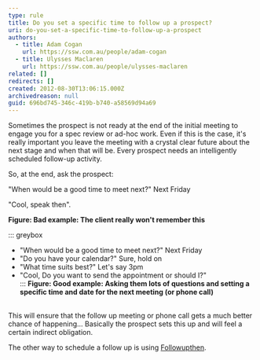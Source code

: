 ```yaml
---
type: rule
title: Do you set a specific time to follow up a prospect?
uri: do-you-set-a-specific-time-to-follow-up-a-prospect
authors:
  - title: Adam Cogan
    url: https://ssw.com.au/people/adam-cogan
  - title: Ulysses Maclaren
    url: https://ssw.com.au/people/ulysses-maclaren
related: []
redirects: []
created: 2012-08-30T13:06:15.000Z
archivedreason: null
guid: 696bd745-346c-419b-b740-a58569d94a69
---
```

Sometimes the prospect is not ready at the end of the initial meeting to engage you for a spec review or ad-hoc work. Even if this is the case, it's really important you leave the meeting with a crystal clear future about the next stage and when that will be. Every prospect needs an intelligently scheduled follow-up activity.

<!--endintro-->

So, at the end, ask the prospect:

"When would be a good time to meet next?" Next Friday

"Cool, speak then".

**Figure: Bad example: The client really won't remember this**        

::: greybox  
- "When would be a good time to meet next?" Next Friday
- "Do you have your calendar?" Sure, hold on
- "What time suits best?" Let's say 3pm
- "Cool, Do you want to send the appointment or should I?"       
:::
**Figure: Good example: Asking them lots of questions and setting a specific time and date for the next meeting (or phone call)**

\
This will ensure that the follow up meeting or phone call gets a much better chance of                      happening... Basically the prospect sets this up and will feel a certain indirect obligation.

The other way to schedule a follow up is using [Followupthen](/do-you-follow-up-emails-effectively).